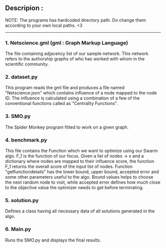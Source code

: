 ## Descripion :
NOTE: The programs has hardcoded directory path. Do change them according to your own local paths. <3 
<hr> 

### 1. Netscience.gml (gml : Graph Markup Language)
 The file containing adjacency list of our sample network. This network refers to the authorship graphs of who has 
 worked with whom in the scientific community. 

###  2. dataset.py 
 This program reads the gml file and produces a file named "Netscience.json" which contains influence of a node mapped to the node ID. The influence is calculated using a combination of a few of the conventional functions called as "Centrality Functions".

### 3. SMO.py 
The Spider Monkey program fitted to work on a given graph. 
 
### 4. benchmark.py 
This file contains the Function which we want to optimize using our Swarm algo. F_1 is the function of our focus. Given a list of nodes -> x and a dictionary where nodes are mapped to their influence score, the function F_1 returns the overall score of the input list of nodes. Function "getfunctiondetails" has the lower bound, upper bound, accepted error and some other parameters useful to the algo. Bound values helps to choose the next random node to visit, while accepted error defines how much close to the objective value the optimizer needs to get before terminating. 

### 5. solution.py
Defines a class having all necessary data of all solutions generated in the algo. 

### 6. Main.py 
Runs the SMO.py and displays the final results. 